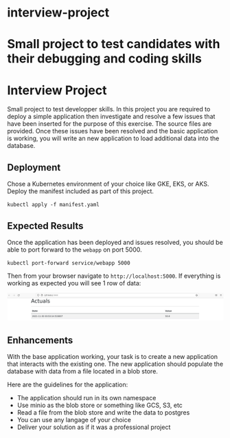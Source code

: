 
# interview-project
Small project to test candidates with their debugging and coding skills
=======
# Interview Project
Small project to test developper skills. In this project you are required to deploy a simple
application then investigate and resolve a few issues that have been inserted for the purpose of this
exercise. The source files are provided. Once these issues have been resolved and the basic application
is working, you will write an new application to load additional data into the database.


## Deployment

Chose a Kubernetes environment of your choice like GKE, EKS, or AKS. Deploy the manifest included as
part of this project.

	kubectl apply -f manifest.yaml


## Expected Results

Once the application has been deployed and issues resolved, you should be able to port forward to the
`webapp` on port 5000.

	kubectl port-forward service/webapp 5000

Then from your browser navigate to `http://localhost:5000`. If everything is working as expected you
will see 1 row of data:

![](https://github.com/antanguay/interview-project/blob/main/png/expected.png)

## Enhancements

With the base application working, your task is to create a new application that interacts with the
existing one. The new application should populate the database with data from a file located
in a blob store.

Here are the guidelines for the application:

- The application should run in its own namespace
- Use minio as the blob store or something like GCS, S3, etc
- Read a file from the blob store and write the data to postgres
- You can use any langage of your choice
- Deliver your solution as if it was a professional project


